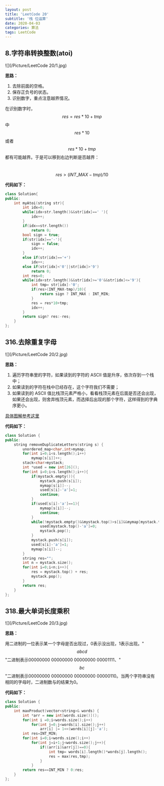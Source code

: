 ```yaml
---
layout: post
title: 'LeetCode 20'
subtitle: '栈 位运算'
date: 2020-04-03
categories: 算法
tags: LeetCode
---
```


## 8.字符串转换整数(atoi)

![](/Picture/LeetCode 20/1.jpg)

**思路：**

1. 去除前面的空格。
2. 保存正负号的状态。
3. 识别数字，重点注意越界情况。

在识别数字时，$$res = res*10 + tmp$$中$$res*10$$或者$$res*10+tmp$$都有可能越界。于是可以移到右边判断是否越界：

​																	$$res>(INT\_MAX-tmp)/10$$

**代码如下：**

```cpp
class Solution{
public:
	int myAtoi(string str){
		int idx=0;
		while(idx<str.length()&&str[idx]==' '){
			idx++;
		}
		if(idx==str.length())
			return 0;
		bool sign = true;
		if(str[idx]=='-'){
			sign = false;
			idx++;
		}
		else if(str[idx]=='+')
			idx++;
		else if(str[idx]<'0'||str[idx]>'9')
			return 0;
		int res=0;
		while(idx<str.length()&&str[idx]>='0'&&str[idx]<='9'){
			int tmp= str[idx]-'0';
			if(res>(INT_MAX-tmp)/10){
				return sign ? INT_MAX : INT_MIN;
			}
			res = res*10+tmp;
			idx++;
		}
		return sign? res:-res;
	}
};
```

## 316.去除重复字母

![](/Picture/LeetCode 20/2.jpg)

**思路：**

1. 遍历字符串里的字符，如果读到的字符的 ASCII 值是升序，依次存到一个栈中；
2. 如果读到的字符在栈中已经存在，这个字符我们不需要；
3. 如果读到的 ASCII 值比栈顶元素严格小，看看栈顶元素在后面是否还会出现，如果还会出现，则舍弃栈顶元素，而选择后出现的那个字符，这样得到的字典序更小。

[具体图解参考这里](https://leetcode-cn.com/problems/remove-duplicate-letters/solution/zhan-by-liweiwei1419/)

**代码如下：**

```cpp
class Solution {
public:
    string removeDuplicateLetters(string s) {
    	unordered_map<char,int>mymap;
    	for(int i=0;i<s.length();i++)
    		mymap[s[i]]++;
    	stack<char>mystack;
        int *used = new int[26]();
    	for(int i=0;i<s.length();i++){
    		if(mystack.empty()){
    			mystack.push(s[i]);
                mymap[s[i]]--;
                used[s[i]-'a']=1;
    			continue;
    		}
            if(used[s[i]-'a']==1){
                mymap[s[i]]--;
                continue;
            }
    		while(!mystack.empty()&&mystack.top()>s[i]&&mymap[mystack.top()]>0){
                used[mystack.top()-'a']=0;
    			mystack.pop();
    		}
    		mystack.push(s[i]);
            used[s[i]-'a']=1;
            mymap[s[i]]--;
    	}
    	string res="";
    	int n = mystack.size();
    	for(int i=0;i<n;i++){
    		res = mystack.top() + res;
    		mystack.pop();
    	}
    	return res;
    }
};
```

## 318.最大单词长度乘积

![](/Picture/LeetCode 20/3.jpg)

**思路：**

用二进制的一位表示某一个字母是否出现过，0表示没出现，1表示出现。"$$abcd$$"二进制表示00000000 00000000 00000000 00001111、"$$bc$$"二进制表示00000000 00000000 00000000 00000110。当两个字符串没有相同的字母时，二进制数与的结果为0。

**代码如下：**

```cpp
class Solution {
public:
    int maxProduct(vector<string>& words) {
    	int *arr = new int[words.size()]();
    	for(int i =0;i<words.size();i++)
    		for(int j=0;j<words[i].size();j++)
    			arr[i] |= 1<<(words[i][j]-'a');
    	int res=INT_MIN;
    	for(int i=0;i<words.size();i++)
    		for(int j=i+1;j<words.size();j++){
    			if((arr[i]&arr[j])==0){
                    int tmp= words[i].length()*words[j].length();
    				res = max(res,tmp);
                }
    		}
    	return res==INT_MIN ? 0:res;
    }
};
```

